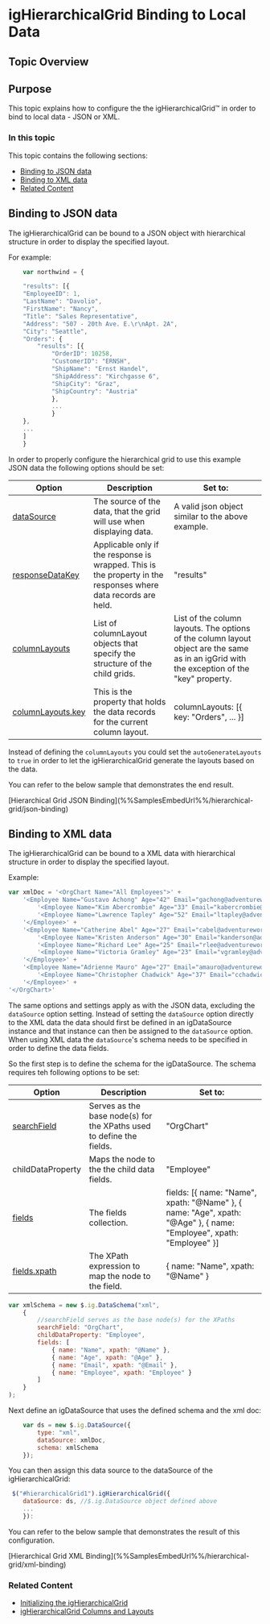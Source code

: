 ﻿<!--
|metadata|
{
    "fileName": "ighierarchicalgrid-binding-to-local-data",
    "controlName": "igHierarchicalGrid",
    "tags": ["Data Binding","Grids","How Do I"]
}
|metadata|
-->

# igHierarchicalGrid Binding to Local Data

## Topic Overview

## Purpose
This topic explains how to configure the the igHierarchicalGrid™ in order to bind to local data - JSON or XML.

### In this topic

This topic contains the following sections:
- [Binding to JSON data](#json)
- [Binding to XML data](#xml)
- [Related Content](#related)

## <a id="json"></a> Binding to JSON data

The igHierarchicalGrid can be bound to a JSON object with hierarchical structure in order to display the specified layout.

For example:

```js
    var northwind = {

    "results": [{
	"EmployeeID": 1,
	"LastName": "Davolio",
	"FirstName": "Nancy",
	"Title": "Sales Representative",
	"Address": "507 - 20th Ave. E.\r\nApt. 2A",
	"City": "Seattle",
	"Orders": {
		"results": [{
			"OrderID": 10258,
			"CustomerID": "ERNSH",
			"ShipName": "Ernst Handel",
			"ShipAddress": "Kirchgasse 6",
			"ShipCity": "Graz",
			"ShipCountry": "Austria"
			},
            ...
            }
    },
    ...
    ]
    }
```

In order to properly configure the hierarchical grid to use this example JSON data the following options should be set:

|Option | Description | Set to:|
--------|-------------|--------
[dataSource](%%jQueryApiUrl%%/ui.igGrid#options:dataSource)| The source of the data, that the grid will use when displaying data. | A valid json object similar to the above example.
[responseDataKey](%%jQueryApiUrl%%/ui.igGrid#options:responseDataKey)| Applicable only if the response is wrapped. This is the property in the responses where data records are held.| "results"
[columnLayouts](%%jQueryApiUrl%%/ui.igHierarchicalGrid#options:dataSource) | List of columnLayout objects that specify the structure of the child grids. | List of the column layouts. The options of the column layout object are the same as in an igGrid with the exception of the "key" property.| 
[columnLayouts.key](%%jQueryApiUrl%%/ui.igHierarchicalGrid#options:columnLayouts.key) | This is the property that holds the data records for the current column layout.| columnLayouts: [{  key: "Orders", ... }]

Instead of defining the `columnLayouts` you could set the `autoGenerateLayouts` to `true` in order to let the igHierarchicalGrid generate the layouts based on the data.

You can refer to the below sample that demonstrates the end result.

<div class="embed-sample">
   [Hierarchical Grid JSON Binding](%%SamplesEmbedUrl%%/hierarchical-grid/json-binding)
</div>

## <a id="xml"></a> Binding to XML data

The igHierarchicalGrid can be bound to a XML data with hierarchical structure in order to display the specified layout.

Example:

```js
var xmlDoc = '<OrgChart Name="All Employees">' +
    '<Employee Name="Gustavo Achong" Age="42" Email="gachong@adventureworks.com">' +
        '<Employee Name="Kim Abercrombie" Age="33" Email="kabercrombie@adventureworks.com" />' +
        '<Employee Name="Lawrence Tapley" Age="52" Email="ltapley@adventureworks.com" />' +
    '</Employee>' +
    '<Employee Name="Catherine Abel" Age="27" Email="cabel@adventureworks.com">' +
        '<Employee Name="Kristen Anderson" Age="30" Email="kanderson@adventureworks.com" />' +
        '<Employee Name="Richard Lee" Age="25" Email="rlee@adventureworks.com" />' +
        '<Employee Name="Victoria Gramley" Age="23" Email="vgramley@adventureworks.com" />' +
    '</Employee>' +
    '<Employee Name="Adrienne Mauro" Age="27" Email="amauro@adventureworks.com">' +
        '<Employee Name="Christopher Chadwick" Age="37" Email="cchadwick@adventureworks.com" />' +
    '</Employee>' +
'</OrgChart>'
```


The same options and settings apply as with the JSON data, excluding the `dataSource` option setting.
Instead of setting the `dataSource` option directly to the XML data the data should first be defined in an igDataSource instance and that instance can then be assigned to the `dataSource` option.
When using XML data the `dataSource`'s schema needs to be specified in order to define the data fields.

So the first step is to define the schema for the igDataSource. The schema requires teh following options to be set:

|Option | Description | Set to:|
--------|-------------|--------
[searchField](%%jQueryApiUrl%%/ig.dataschema#options:schema.searchField)| Serves as the base node(s) for the XPaths used to define the fields. |"OrgChart"
childDataProperty| Maps the node to the the child data fields. | "Employee"
[fields](%%jQueryApiUrl%%/ig.dataschema#options:schema.fields) | The fields collection. | fields: [{ name: "Name", xpath: "@Name" }, { name: "Age", xpath: "@Age" }, { name: "Employee", xpath: "Employee" }]
[fields.xpath](%%jQueryApiUrl%%/ig.dataschema#options:schema.fields.xpath) | The XPath expression to map the node to the field. | { name: "Name", xpath: "@Name" }

```js
var xmlSchema = new $.ig.DataSchema("xml",
    {
        //searchField serves as the base node(s) for the XPaths
        searchField: "OrgChart",
        childDataProperty: "Employee",
        fields: [
            { name: "Name", xpath: "@Name" },
            { name: "Age", xpath: "@Age" },
            { name: "Email", xpath: "@Email" },
            { name: "Employee", xpath: "Employee" }
        ]
    }
);
```
Next define an igDataSource that uses the defined schema and the xml doc:

```js
    var ds = new $.ig.DataSource({
        type: "xml",
        dataSource: xmlDoc,
        schema: xmlSchema
    });
```

You can then assign this data source to the dataSource of the igHierarchicalGrid:

```js
 $("#hierarchicalGrid1").igHierarchicalGrid({
    dataSource: ds, //$.ig.DataSource object defined above
    ...
    }):
```

You can refer to the below sample that demonstrates the result of this configuration.

<div class="embed-sample">
   [Hierarchical Grid XML Binding](%%SamplesEmbedUrl%%/hierarchical-grid/xml-binding)
</div>

### <a id='related'></a> Related Content

-   [Initializing the igHierarchicalGrid](igHierarchicalGrid-Initializing.html)
-   [igHierarchicalGrid Columns and Layouts](igHierarchicalGrid-Columns-and-Layouts.html)
